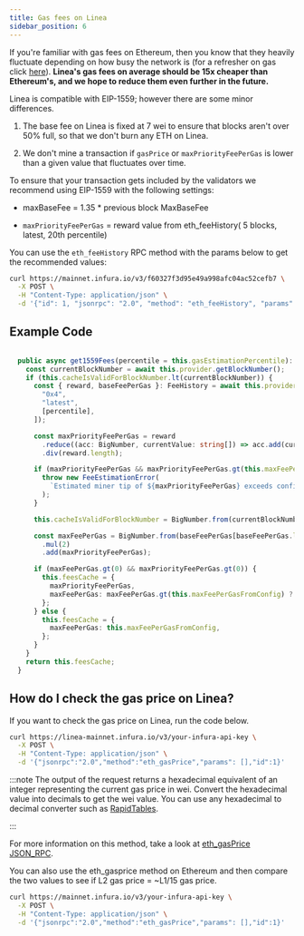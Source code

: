 ```yaml
---
title: Gas fees on Linea
sidebar_position: 6
---
```


 If you're familiar with gas fees on Ethereum, then you know that they heavily fluctuate depending on how busy the network is (for a refresher on gas click [here](https://support.metamask.io/hc/en-us/articles/4404600179227-User-Guide-Gas#:~:text=A%20normal%20transaction%20sending%20ETH,transactions%20also%20cost%2021%2C000%20gas.)). **Linea's gas fees on average should be 15x cheaper than Ethereum's, and we hope to reduce them even further in the future.**

 Linea is compatible with EIP-1559; however there are some minor differences.

 1. The base fee on Linea is fixed at 7 wei to ensure that blocks aren't over 50% full, so that we don't burn any ETH on Linea.

 2. We don't mine a transaction if `gasPrice` or `maxPriorityFeePerGas` is lower than a given value that fluctuates over time.

 
To ensure that your transaction gets included by the validators we recommend using EIP-1559 with the following settings:

- maxBaseFee = 1.35 * previous block MaxBaseFee

- `maxPriorityFeePerGas` = reward value from eth_feeHistory( 5 blocks, latest, 20th percentile)

You can use the `eth_feeHistory` RPC method with the params below to get the recommended values:

```bash
curl https://mainnet.infura.io/v3/f60327f3d95e49a998afc04ac52cefb7 \
  -X POST \
  -H "Content-Type: application/json" \
  -d '{"id": 1, "jsonrpc": "2.0", "method": "eth_feeHistory", "params": [5, "latest", [20]] }'
```


## Example Code

```typescript

  public async get1559Fees(percentile = this.gasEstimationPercentile): Promise<Fees> {
    const currentBlockNumber = await this.provider.getBlockNumber();
    if (this.cacheIsValidForBlockNumber.lt(currentBlockNumber)) {
      const { reward, baseFeePerGas }: FeeHistory = await this.provider.send("eth_feeHistory", [
        "0x4",
        "latest",
        [percentile],
      ]);

      const maxPriorityFeePerGas = reward
        .reduce((acc: BigNumber, currentValue: string[]) => acc.add(currentValue[0]), BigNumber.from(0))
        .div(reward.length);

      if (maxPriorityFeePerGas && maxPriorityFeePerGas.gt(this.maxFeePerGasFromConfig)) {
        throw new FeeEstimationError(
          `Estimated miner tip of ${maxPriorityFeePerGas} exceeds configured max fee per gas of ${this.maxFeePerGasFromConfig}!`,
        );
      }

      this.cacheIsValidForBlockNumber = BigNumber.from(currentBlockNumber);

      const maxFeePerGas = BigNumber.from(baseFeePerGas[baseFeePerGas.length - 1])
        .mul(2)
        .add(maxPriorityFeePerGas);

      if (maxFeePerGas.gt(0) && maxPriorityFeePerGas.gt(0)) {
        this.feesCache = {
          maxPriorityFeePerGas,
          maxFeePerGas: maxFeePerGas.gt(this.maxFeePerGasFromConfig) ? this.maxFeePerGasFromConfig : maxFeePerGas,
        };
      } else {
        this.feesCache = {
          maxFeePerGas: this.maxFeePerGasFromConfig,
        };
      }
    }
    return this.feesCache;
  }
```

## How do I check the gas price on Linea?

 If you want to check the gas price on Linea, run the code below.

``` bash
curl https://linea-mainnet.infura.io/v3/your-infura-api-key \
  -X POST \
  -H "Content-Type: application/json" \
  -d '{"jsonrpc":"2.0","method":"eth_gasPrice","params": [],"id":1}'
```
:::note
The output of the request returns a hexadecimal equivalent of an integer representing the current gas price in wei. Convert the hexadecimal value into decimals to get the wei value. You can use any hexadecimal to decimal converter such as [RapidTables](https://www.rapidtables.com/convert/number/hex-to-decimal.html).

:::

For more information on this method, take a look at [eth_gasPrice JSON_RPC](https://docs.infura.io/networks/ethereum/json-rpc-methods/eth_gasprice).

You can also use the eth_gasprice method on Ethereum and then compare the two values to see if L2 gas price = ~L1/15 gas price.

``` bash
curl https://mainnet.infura.io/v3/your-infura-api-key \
  -X POST \
  -H "Content-Type: application/json" \
  -d '{"jsonrpc":"2.0","method":"eth_gasPrice","params": [],"id":1}'
```